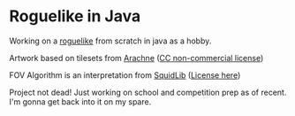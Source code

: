 # Roguelike in Java

Working on a [roguelike](http://www.roguebasin.com/index.php?title=Main_Page) from scratch in java as a hobby.

Artwork based on tilesets from [Arachne](https://forums.tigsource.com/index.php?topic=14166.0)
([CC non-commercial license](https://creativecommons.org/licenses/by-nc-sa/4.0/))

FOV Algorithm is an interpretation from [SquidLib](https://github.com/SquidPony/SquidLib)
([License here](https://github.com/SquidPony/SquidLib/blob/master/LICENSE.txt))

Project not dead! Just working on school and competition prep as of recent. I'm gonna get back into it on my spare.

